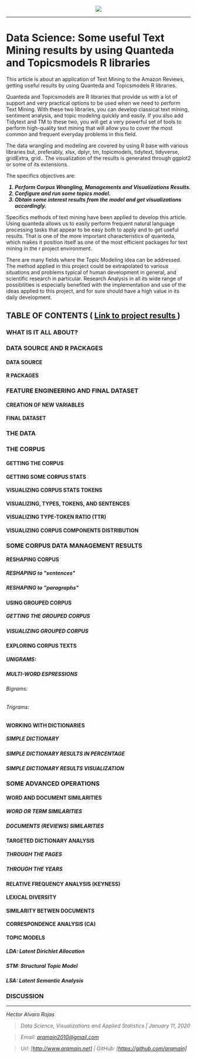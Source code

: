 <p align="center">
<img  src="http://arqmain.net/Researches/Researchs/TMining/R/NLP/TModels/AMAZON_Quanteda_Topicmodels/visualizations/TEXTMining2.png">
</p>

<hr>

# Data Science: Some useful Text Mining results by using Quanteda and Topicsmodels R libraries 
 
This article is about an application of Text Mining to the  Amazon Reviews, getting useful results  by using Quanteda and Topicsmodels R libraries. 

Quanteda and Topicsmodels are R libraries that provide us with a lot of support and very practical options to be used when we need to perform Text Mining. With these two libraries, you can develop classical text mining, sentiment analysis, and topic modeling quickly and easily. If you also add Tidytext and TM to these two, you will get a very powerful set of tools to perform high-quality text mining that will allow you to cover the most common and frequent everyday problems in this field.

The data wrangling and modeling are covered by using R base with various libraries but, preferably, xlsx, dplyr, tm, topicmodels, tidytext, tidyverse, gridExtra, grid.. The visualization of the results is generated through ggplot2 or some of its extensions.

The specifics objectives are:
<b><i>
1) Perform Corpus Wrangling, Managements and Visualizations Results.
2) Configure and run some topics model.
3) Obtain some interest results from the model and get visualizations accordingly.<br>
</i>
</b>

Specifics methods of text mining have been applied to develop this article. Using quanteda allows us to easily perform frequent natural language processing tasks that appear to be easy both to apply and to get useful results. That is one of the more important characteristics of quanteda, which makes it position itself as one of the most efficient packages for text mining in the r project environment.

There are many fields where the Topic Modeling idea can be addressed. The method applied in this project could be extrapolated to various situations and problems typical of human development in general, and scientific research in particular. Research Analysis in all its wide range of possibilities is especially benefited with the implementation and use of the ideas applied to this project, and for sure should have a high value in its daily development.

## TABLE OF CONTENTS   (  [  Link to project results ](http://arqmain.net/Researches/Researchs/TMining/R/NLP/TModels/AMAZON_Quanteda_Topicmodels/AMAZON_TMining_Quanteda_Topicmodels_LDA.html))


### WHAT IS IT ALL ABOUT?

### DATA SOURCE  AND  R PACKAGES
#### DATA SOURCE
#### R PACKAGES

### FEATURE ENGINEERING AND FINAL DATASET
#### CREATION OF NEW VARIABLES
#### FINAL DATASET

### THE DATA 

### THE CORPUS
#### GETTING THE CORPUS
#### GETTING SOME CORPUS STATS
#### VISUALIZING CORPUS STATS TOKENS
#### VISUALIZING, TYPES, TOKENS, AND SENTENCES
#### VISUALIZING TYPE-TOKEN RATIO (TTR)
#### VISUALIZING CORPUS COMPONENTS DISTRIBUTION

### SOME CORPUS DATA MANAGEMENT RESULTS
#### RESHAPING CORPUS
##### RESHAPING to "sentences"
##### RESHAPING to "paragraphs"
#### USING GROUPED CORPUS
##### GETTING THE GROUPED CORPUS
##### VISUALIZING GROUPED CORPUS
#### EXPLORING CORPUS TEXTS
##### UNIGRAMS:
##### MULTI-WORD ESPRESSIONS
###### Bigrams:
###### Trigrams:
#### WORKING WITH DICTIONARIES
##### SIMPLE DICTIONARY
##### SIMPLE DICTIONARY RESULTS IN PERCENTAGE
##### SIMPLE DICTIONARY RESULTS VISUALIZATION

### SOME ADVANCED OPERATIONS
#### WORD AND DOCUMENT SIMILARITIES
##### WORD OR TERM SIMILARITIES
##### DOCUMENTS (REVIEWS) SIMILARITIES
#### TARGETED DICTIONARY ANALYSIS
##### THROUGH THE PAGES
##### THROUGH THE YEARS
#### RELATIVE FREQUENCY ANALYSIS (KEYNESS)
#### LEXICAL DIVERSITY
#### SIMILARITY BETWEN DOCUMENTS
#### CORRESPONDENCE ANALYSIS (CA)
#### TOPIC MODELS
##### LDA: Latent Dirichlet Allocation 
##### STM: Structural Topic Model 
##### LSA: Latent Semantic Analysis

### DISCUSSION


<hr>

>

<i>Hector Alvaro Rojas<br>

>Data Science, Visualizations and Applied Statistics | January 11, 2020<br>

>Email: <arqmain2010@gmail.com> <br>

>Url: [http://www.arqmain.net]   |  GitHub: [https://github.com/arqmain]</i>

